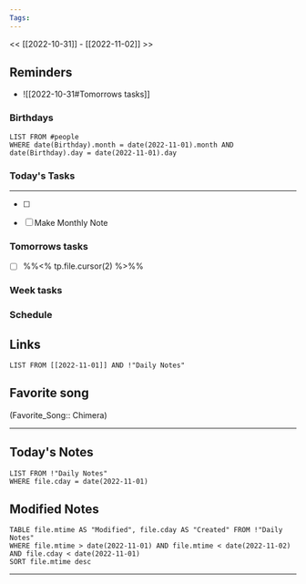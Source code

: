 ```yaml
---
Tags:
---
```

<< [[2022-10-31]] - [[2022-11-02]] >>
## Reminders
- ![[2022-10-31#Tomorrows tasks]]
### Birthdays
```dataview
LIST FROM #people 
WHERE date(Birthday).month = date(2022-11-01).month AND date(Birthday).day = date(2022-11-01).day

```
### Today's Tasks
---
- [ ] 


- [ ] Make Monthly Note


### Tomorrows tasks
- [ ] %%<% tp.file.cursor(2) %>%%
### Week tasks
### Schedule

## Links
```dataview
LIST FROM [[2022-11-01]] AND !"Daily Notes"
```
## Favorite song
(Favorite_Song:: Chimera)
___
## Today's Notes
```dataview
LIST FROM !"Daily Notes"
WHERE file.cday = date(2022-11-01)
```
## Modified Notes
```dataview
TABLE file.mtime AS "Modified", file.cday AS "Created" FROM !"Daily Notes" 
WHERE file.mtime > date(2022-11-01) AND file.mtime < date(2022-11-02) AND file.cday < date(2022-11-01)
SORT file.mtime desc
```
___
